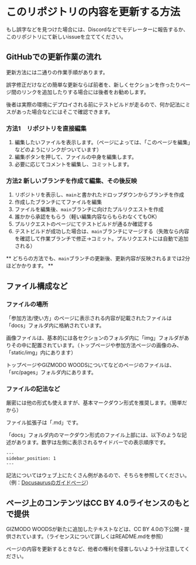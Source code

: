 # このリポジトリの内容を更新する方法

もし誤字などを見つけた場合には、Discordなどでモデレーターに報告するか、このリポジトリにて新しいissueを立ててください。

## GitHubでの更新作業の流れ

更新方法には二通りの作業手順があります。

誤字修正だけなどの簡単な更新ならば前者を、新しくセクションを作ったりページ間のリンクを追加したりする場合には後者をお勧めします。

後者は実際の環境にデプロイされる前にテストビルドが走るので、何か記法にミスがあった場合などにはそこで確認できます。

### 方法1　リポジトリを直接編集

1. 編集したいファイルを表示します。（ページによっては、「このページを編集」などのようにリンクがついています）
2. 編集ボタンを押して、ファイルの中身を編集します。
3. 必要に応じてコメントを編集し、コミットします。

### 方法2 新しいブランチを作成て編集、その後反映

1. リポジトリを表示し、```main```と書かれたドロップダウンからブランチを作成
2. 作成したブランチにてファイルを編集
3. ファイルを編集後、```main```ブランチに向けたプルリクエストを作成
4. 誰かから承認をもらう（軽い編集内容ならもらわなくてもOK）
5. プルリクエストのページにてテストビルドが通るか確認する
6. テストビルドが成功した場合は、```main```ブランチにマージする（失敗なら内容を確認して作業ブランチで修正→コミット。プルリクエストには自動で追加される）

** どちらの方法でも、```main```ブランチの更新後、更新内容が反映されるまでは2分ほどかかります。 **

## ファイル構成など

### ファイルの場所

「参加方法/使い方」のページに表示される内容が記載されたファイルは「docs」フォルダ内に格納されています。

画像ファイルは、基本的には各セクションのフォルダ内に「img」フォルダがありその中に配置されています。（トップページや参加方法ページの画像のみ、「static/img」内にあります）

トップページやGIZMODO WOODSについてなどのページのファイルは、「src/pages」フォルダ内にあります。

### ファイルの記法など

厳密には他の形式も使えますが、基本マークダウン形式を推奨します。（簡単だから）

ファイル拡張子は「.md」です。

「docs」フォルダ内のマークダウン形式のファイル上部には、以下のような記述があります。数字は左側に表示されるサイドバーでの表示順序です。

```
---
sidebar_position: 1
---
```

記法についてはウェブ上にたくさん例があるので、そちらを参照してください。（例：[Docusaurusのガイドページ](https://docusaurus.io/docs/markdown-features)）

## ページ上のコンテンツはCC BY 4.0ライセンスのもとで提供

GIZMODO WOODSが新たに追加したテキストなどは、CC BY 4.0の下公開・提供されています。（ライセンスについて詳しくはREADME.mdを参照）

ページの内容を更新するときなど、他者の権利を侵害しないよう十分注意してください。
